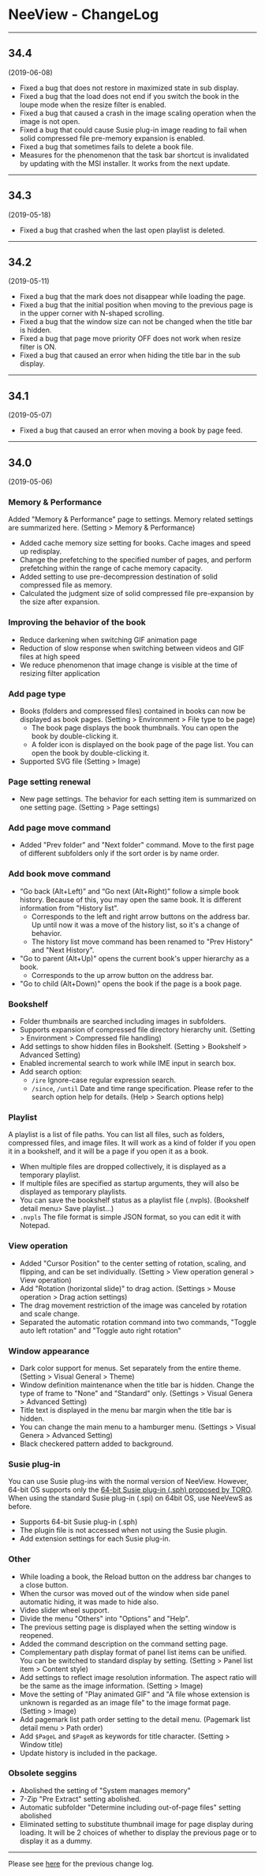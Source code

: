# NeeView <VERSION/> - ChangeLog

----

## 34.4
(2019-06-08)

- Fixed a bug that does not restore in maximized state in sub display.
- Fixed a bug that the load does not end if you switch the book in the loupe mode when the resize filter is enabled.
- Fixed a bug that caused a crash in the image scaling operation when the image is not open.
- Fixed a bug that could cause Susie plug-in image reading to fail when solid compressed file pre-memory expansion is enabled.
- Fixed a bug that sometimes fails to delete a book file.
- Measures for the phenomenon that the task bar shortcut is invalidated by updating with the MSI installer. It works from the next update.

----

## 34.3
(2019-05-18)

- Fixed a bug that crashed when the last open playlist is deleted.

----

## 34.2
(2019-05-11)

- Fixed a bug that the mark does not disappear while loading the page.
- Fixed a bug that the initial position when moving to the previous page is in the upper corner with N-shaped scrolling.
- Fixed a bug that the window size can not be changed when the title bar is hidden.
- Fixed a bug that page move priority OFF does not work when resize filter is ON.
- Fixed a bug that caused an error when hiding the title bar in the sub display.

----

## 34.1
(2019-05-07)

- Fixed a bug that caused an error when moving a book by page feed.

----

## 34.0
(2019-05-06)


### Memory & Performance 

Added "Memory & Performance" page to settings. Memory related settings are summarized here. (Setting > Memory & Performance)

- Added cache memory size setting for books. Cache images and speed up redisplay. 
- Change the prefetching to the specified number of pages, and perform prefetching within the range of cache memory capacity. 
- Added setting to use pre-decompression destination of solid compressed file as memory. 
- Calculated the judgment size of solid compressed file pre-expansion by the size after expansion. 

### Improving the behavior of the book

- Reduce darkening when switching GIF animation page
- Reduction of slow response when switching between videos and GIF files at high speed
- We reduce phenomenon that image change is visible at the time of resizing filter application

### Add page type

- Books (folders and compressed files) contained in books can now be displayed as book pages. (Setting > Environment > File type to be page)
    - The book page displays the book thumbnails. You can open the book by double-clicking it.
    - A folder icon is displayed on the book page of the page list. You can open the book by double-clicking it.
- Supported SVG file (Setting > Image)

### Page setting renewal

- New page settings. The behavior for each setting item is summarized on one setting page. (Setting > Page settings)

### Add page move command

- Added "Prev folder" and "Next folder" command. Move to the first page of different subfolders only if the sort order is by name order.

### Add book move command

- “Go back (Alt+Left)” and “Go next (Alt+Right)” follow a simple book history. Because of this, you may open the same book. It is different information from "History list".
    - Corresponds to the left and right arrow buttons on the address bar. Up until now it was a move of the history list, so it's a change of behavior.
    - The history list move command has been renamed to "Prev History" and "Next History".
- "Go to parent (Alt+Up)" opens the current book's upper hierarchy as a book.
    - Corresponds to the up arrow button on the address bar.
- "Go to child (Alt+Down)" opens the book if the page is a book page.

### Bookshelf

- Folder thumbnails are searched including images in subfolders.
- Supports expansion of compressed file directory hierarchy unit. (Setting > Environment > Compressed file handling)
- Add settings to show hidden files in Bookshelf. (Setting > Bookshelf > Advanced Setting)
- Enabled incremental search to work while IME input in search box.
- Add search option:
    - `/ire` Ignore-case regular expression search.
    - `/since`, `/until` Date and time range specification. Please refer to the search option help for details. (Help > Search options help)

### Playlist

A playlist is a list of file paths. You can list all files, such as folders, compressed files, and image files. 
It will work as a kind of folder if you open it in a bookshelf, and it will be a page if you open it as a book.

- When multiple files are dropped collectively, it is displayed as a temporary playlist.
- If multiple files are specified as startup arguments, they will also be displayed as temporary playlists.
- You can save the bookshelf status as a playlist file (.nvpls). (Bookshelf detail menu> Save playlist...)
- `.nvpls` The file format is simple JSON format, so you can edit it with Notepad.

### View operation

- Added "Cursor Position" to the center setting of rotation, scaling, and flipping, and can be set individually. (Setting > View operation general > View operation)
- Add "Rotation (horizontal slide)" to drag action. (Settings > Mouse operation > Drag action settings)
- The drag movement restriction of the image was canceled by rotation and scale change.
- Separated the automatic rotation command into two commands, "Toggle auto left rotation" and "Toggle auto right rotation"

### Window appearance

- Dark color support for menus. Set separately from the entire theme. (Setting > Visual General > Theme)
- Window definition maintenance when the title bar is hidden. Change the type of frame to "None" and "Standard" only. (Settings > Visual Genera > Advanced Setting)
- Title text is displayed in the menu bar margin when the title bar is hidden.
- You can change the main menu to a hamburger menu. (Settings > Visual Genera > Advanced Setting)
- Black checkered pattern added to background.

### Susie plug-in

You can use Susie plug-ins with the normal version of NeeView. However, 64-bit OS supports only the [64-bit Susie plug-in (.sph) proposed by TORO](http://toro.d.dooo.jp/slplugin.html). When using the standard Susie plug-in (.spi) on 64bit OS, use NeeVewS as before.

- Supports 64-bit Susie plug-in (.sph)
- The plugin file is not accessed when not using the Susie plugin.
- Add extension settings for each Susie plug-in.

### Other

- While loading a book, the Reload button on the address bar changes to a close button.
- When the cursor was moved out of the window when side panel automatic hiding, it was made to hide also.
- Video slider wheel support.
- Divide the menu "Others" into "Options" and "Help".
- The previous setting page is displayed when the setting window is reopened.
- Added the command description on the command setting page.
- Complementary path display format of panel list items can be unified. You can be switched to standard display by setting. (Setting > Panel list item > Content style)
- Add settings to reflect image resolution information. The aspect ratio will be the same as the image information. (Setting > Image)
- Move the setting of "Play animated GIF" and "A file whose extension is unknown is regarded as an image file" to the image format page. (Setting > Image)
- Add pagemark list path order setting to the detail menu. (Pagemark list detail menu > Path order)
- Add `$PageL` and `$PageR` as keywords for title character. (Setting > Window title)
- Update history is included in the package.

### Obsolete seggins

- Abolished the setting of "System manages memory"
- 7-Zip "Pre Extract" setting abolished.
- Automatic subfolder "Determine including out-of-page files" setting abolished
- Eliminated setting to substitute thumbnail image for page display during loading. It will be 2 choices of whether to display the previous page or to display it as a dummy.

----

Please see [here](https://bitbucket.org/neelabo/neeview/wiki/ChangeLog) for the previous change log.

